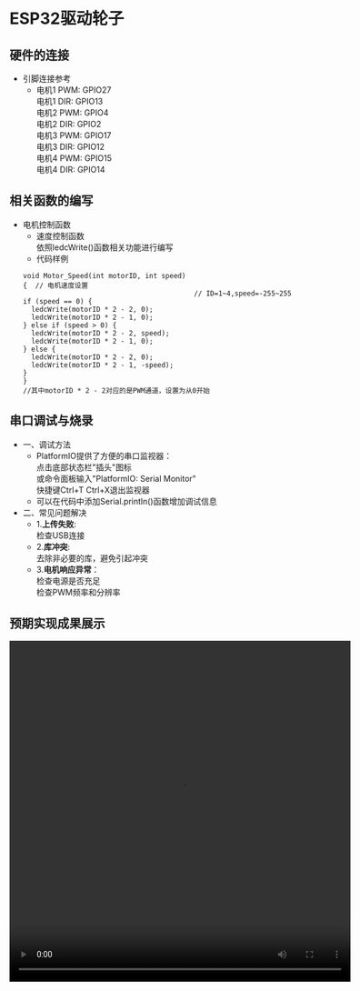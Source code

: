 # ESP32驱动轮子
## 硬件的连接
- 引脚连接参考
  * 电机1 PWM: GPIO27
  <br>电机1 DIR: GPIO13
  <br>电机2 PWM: GPIO4
  <br>电机2 DIR: GPIO2
  <br>电机3 PWM: GPIO17
  <br>电机3 DIR: GPIO12
  <br>电机4 PWM: GPIO15
  <br>电机4 DIR: GPIO14
## 相关函数的编写
- 电机控制函数
  * 速度控制函数
  <br>依照ledcWrite()函数相关功能进行编写
  * 代码样例
  ```
  void Motor_Speed(int motorID, int speed) 
  {  // 电机速度设置
                                            // ID=1~4,speed=-255~255
  if (speed == 0) {
    ledcWrite(motorID * 2 - 2, 0);
    ledcWrite(motorID * 2 - 1, 0);
  } else if (speed > 0) {
    ledcWrite(motorID * 2 - 2, speed);
    ledcWrite(motorID * 2 - 1, 0);
  } else {
    ledcWrite(motorID * 2 - 2, 0);
    ledcWrite(motorID * 2 - 1, -speed);
  }
  }
  //其中motorID * 2 - 2对应的是PWM通道，设置为从0开始
  ```
## 串口调试与烧录
- 一、调试方法
  * PlatformIO提供了方便的串口监视器：
  <br>点击底部状态栏"插头"图标
  <br>或命令面板输入"PlatformIO: Serial Monitor"
  <br>快捷键Ctrl+T Ctrl+X退出监视器
  * 可以在代码中添加Serial.println()函数增加调试信息
- 二、常见问题解决
  * 1.**上传失败**:
  <br>检查USB连接
  * 2.**库冲突**:
  <br>去除非必要的库，避免引起冲突
  * 3.**电机响应异常**：
  <br>检查电源是否充足
  <br>检查PWM频率和分辨率

## 预期实现成果展示
<video width="600" height="600" controls>
  <source src="../resource/img/up_motorcontrol.mp4" type="video/mp4">
</video>